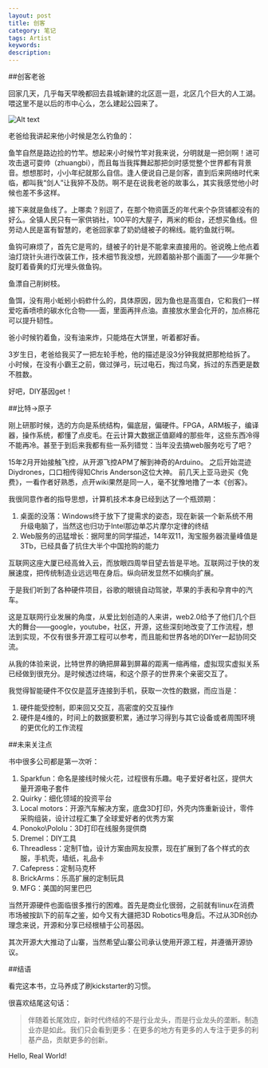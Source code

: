 ```yaml
---
layout: post
title: 创客
category: 笔记
tags: Artist
keywords:
description:
---
```


##创客老爸

回家几天，几乎每天早晚都回去县城新建的北区逛一逛，北区几个巨大的人工湖。
喂这里不是以后的市中心么，怎么建起公园来了。

![Alt text](http://7xkgqp.com1.z0.glb.clouddn.com/IMG_3401.jpg)

老爸给我讲起来他小时候是怎么钓鱼的：

鱼竿自然是路边捡的竹竿。想起来小时候竹竿对我来说，分明就是一把剑啊！进可攻击退可耍帅（zhuangbi），而且每当我挥舞起那把剑时感觉整个世界都有背景音。想想那时，小小年纪就那么自信。逢人便说自己是剑客，直到后来网络时代来临，都叫我“剑人”让我猝不及防。啊不是在说我老爸的故事么，其实我感觉他小时候也差不多这样。

接下来就是鱼线了。上哪卖？别逗了，在那个物资匮乏的年代来个杂货铺都没有的好么。全镇人民只有一家供销社，100平的大屋子，两米的柜台，还想买鱼线。但劳动人民是富有智慧的，老爸回家拿了奶奶缝被子的棉线。能钓鱼就行啊。

鱼钩可麻烦了，首先它是弯的，缝被子的针是不能拿来直接用的。爸说晚上他点着油灯烧针头进行改装工作，技术细节我没想，光顾着脑补那个画面了——少年撅个腚盯着昏黄的灯光埋头做鱼钩。

鱼漂自己削树枝。

鱼饵，没有用小蚯蚓小蚂蚱什么的，具体原因，因为鱼也是高蛋白，它和我们一样爱吃香喷喷的碳水化合物——面，里面再拌点油。直接放水里会化开的，加点棉花可以提升韧性。

爸小时候钓着鱼，没有油来炸，只能烙在大饼里，听着都好香。

3岁生日，老爸给我买了一把左轮手枪，他的描述是没3分钟我就把那枪给拆了。
小时候，在没有小霸王之前，做过弹弓，玩过电石，掏过鸟窝，拆过的东西更是数不胜数。

好吧，DIY基因get！

##比特→原子

刚上研那时候，选的方向是系统结构，偏底层，偏硬件。FPGA，ARM板子，编译器，操作系统，都懂了点皮毛。在云计算大数据正值巅峰的那些年，这些东西冷得不能再冷。甚至于到后来我都有些一系列错觉：当年没去搞web服务吃亏了吧？

15年2月开始接触飞控，从开源飞控APM了解到神奇的Arduino。
之后开始混迹Diydrones，口口相传得知Chris Anderson这位大神。
前几天上亚马逊买《免费》，一看作者好熟悉，点开wiki果然是同一人，毫不犹豫地撸了一本《创客》。

我很同意作者的指导思想，计算机技术本身已经到达了一个瓶颈期：

1. 桌面的没落：Windows终于放下了提需求的姿态，现在新装一个新系统不用升级电脑了，当然这也归功于Intel那边单芯片摩尔定律的终结
2. Web服务的迅猛增长：据阿里的同学描述，14年双11，淘宝服务器流量峰值是3Tb，已经具备了抗住大半个中国抢购的能力

互联网这座大厦已经高耸入云，而放眼四周举目望去皆是平地。互联网过于快的发展速度，把传统制造业远远甩在身后。纵向研发显然不如横向扩展。

于是我们听到了各种硬件项目，谷歌的眼镜自动驾驶，苹果的手表和孕育中的汽车。

这是互联网行业发展的角度，从爱比划创造的人来讲，web2.0给予了他们几个巨大的舞台——google，youtube，社区，开源，这些深刻地改变了工作流程，想法到实现，不仅有很多开源工程可以参考，而且能和世界各地的DIYer一起协同交流。

从我的体验来说，比特世界的确把屏幕到屏幕的距离一缩再缩，虚拟现实虚拟关系已经做到很充分。是时候透过终端，和这个原子的世界来个亲密交互了。

我觉得智能硬件不仅仅是蓝牙连接到手机，获取一次性的数据，而应当是：

1. 硬件能受控制，即来回又交互，高密度的交互操作
2. 硬件是4维的，时间上的数据要积累，通过学习得到与其它设备或者周围环境的更优化的工作流程

##未来关注点

书中很多公司都是第一次听：

1. Sparkfun：命名是接线时候火花，过程很有乐趣。电子爱好者社区，提供大量开源电子套件
2. Quirky：细化领域的投资平台
3. Local motors：开源汽车解决方案，底盘3D打印，外壳内饰重新设计，零件采购组装，设计过程汇集了全球爱好者的优秀方案
4. Ponoko\Pololu：3D打印在线服务提供商
6. Dremel：DIY工具
7. Threadless：定制T恤，设计方案由网友投票，现在扩展到了各个样式的衣服，手机壳，墙纸，礼品卡
8. Cafepress：定制马克杯
9. BrickArms：乐高扩展的定制玩具
10. MFG：美国的阿里巴巴

当然开源硬件也面临很多推行的困难。首先是商业化很弱，之前就有linux在消费市场被按趴下的前车之鉴，如今又有大疆把3D Robotics甩身后。不过从3DR创办理念来说，开源和分享已经根植于公司基因。

其次开源大大推动了山寨，当然希望山寨公司承认使用开源工程，并遵循开源协议。

##结语

看完这本书，立马养成了刷kickstarter的习惯。

很喜欢结尾这句话：

> 伴随着长尾效应，新时代终结的不是行业龙头，而是行业龙头的垄断。制造业亦是如此。我们只会看到更多：在更多的地方有更多的人专注于更多的利基产品，贡献更多的创新。

Hello, Real World!
